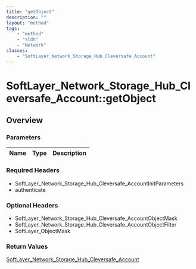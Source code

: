 ```yaml
---
title: "getObject"
description: ""
layout: "method"
tags:
    - "method"
    - "sldn"
    - "Network"
classes:
    - "SoftLayer_Network_Storage_Hub_Cleversafe_Account"
---
```

# SoftLayer_Network_Storage_Hub_Cleversafe_Account::getObject
## Overview 


### Parameters 
|Name | Type | Description |
| --- | --- | --- |


### Required Headers
* SoftLayer_Network_Storage_Hub_Cleversafe_AccountInitParameters
* authenticate

### Optional Headers
* SoftLayer_Network_Storage_Hub_Cleversafe_AccountObjectMask
* SoftLayer_Network_Storage_Hub_Cleversafe_AccountObjectFilter
* SoftLayer_ObjectMask

### Return Values
<a href='/reference/datatypes/SoftLayer_Network_Storage_Hub_Cleversafe_Account'>SoftLayer_Network_Storage_Hub_Cleversafe_Account </a>
